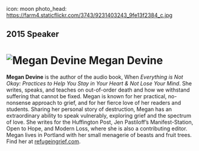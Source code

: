 icon: moon
photo_head: https://farm4.staticflickr.com/3743/9231403243_9fe13f2384_c.jpg

## 2015 Speaker

# ![Megan Devine](http://imgs.wds.fm/megan-devine-round.png) Megan Devine

<div class="zig-zags_blue"></div>

**Megan Devine** is the author of the audio book, When *Everything is Not Okay: Practices to Help You Stay in Your Heart & Not Lose Your Mind*. She writes, speaks, and teaches on out-of-order death and how we withstand suffering that cannot be fixed. Megan is known for her practical, no-nonsense approach to grief, and for her fierce love of her readers and students. Sharing her personal story of destruction, Megan has an extraordinary ability to speak vulnerably, exploring grief and the spectrum of love. She writes for the Huffington Post, Jen Pastiloff’s Manifest-Station, Open to Hope, and Modern Loss, where she is also a contributing editor. Megan lives in Portland with her small menagerie of beasts and fruit trees. Find her at [refugeingrief.com](http://refugeingrief.com).
